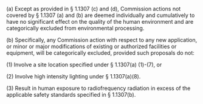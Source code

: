 (a) Except as provided in § 1.1307 (c) and (d), Commission actions not covered by § 1.1307 (a) and (b) are deemed individually and cumulatively to have no significant effect on the quality of the human environment and are categorically excluded from environmental processing.

(b) Specifically, any Commission action with respect to any new application, or minor or major modifications of existing or authorized facilities or equipment, will be categorically excluded, provided such proposals do not:

(1) Involve a site location specified under § 1.1307(a) (1)-(7), or

(2) Involve high intensity lighting under § 1.1307(a)(8).

(3) Result in human exposure to radiofrequency radiation in excess of the applicable safety standards specified in § 1.1307(b).
                                    

